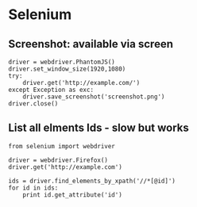 # Selenium

## Screenshot: available via screen
```
driver = webdriver.PhantomJS()
driver.set_window_size(1920,1080)
try:
    driver.get('http://example.com/')
except Exception as exc:
    driver.save_screenshot('screenshot.png')
driver.close()
```

## List all elments Ids - slow but works
```
from selenium import webdriver

driver = webdriver.Firefox()
driver.get('http://example.com')

ids = driver.find_elements_by_xpath('//*[@id]')
for id in ids:
    print id.get_attribute('id')
```
